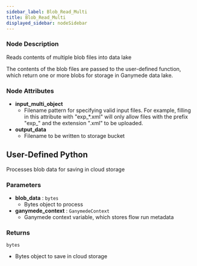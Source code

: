 ```yaml
---
sidebar_label: Blob_Read_Multi
title: Blob_Read_Multi
displayed_sidebar: nodeSidebar
---
```


### Node Description
Reads contents of multiple blob files into data lake

The contents of the blob files are passed to the user-defined function, which
return one or more blobs for storage in Ganymede data lake.


### Node Attributes
- **input_multi_object**
  - Filename pattern for specifying valid input files.  For example, filling in this attribute with "exp_*.xml" will only allow files with the prefix "exp_" and the extension ".xml" to be uploaded.
- **output_data**
  - Filename to be written to storage bucket
## User-Defined Python
Processes blob data for saving in cloud storage


### Parameters
- **blob_data** : `bytes`
    - Bytes object to process
- **ganymede_context** : `GanymedeContext`
    - Ganymede context variable, which stores flow run metadata


### Returns
`bytes`
  - Bytes object to save in cloud storage